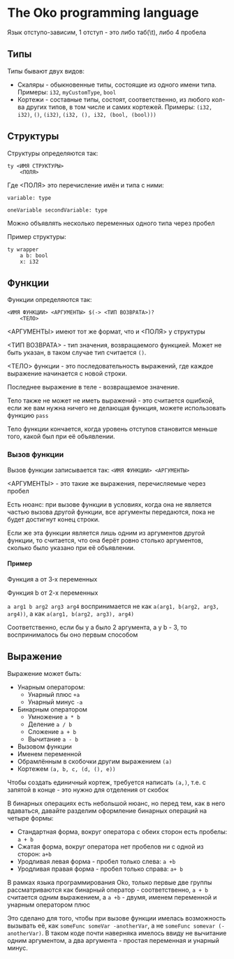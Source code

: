 # The Oko programming language

Язык отступо-зависим, 1 отступ - это либо таб(\t), либо 4 пробела

## Типы

Типы бывают двух видов:
* Скаляры - обыкновенные типы, состоящие из одного имени типа.
Примеры: `i32`, `myCustomType`, `bool`
* Кортежи - составные типы, состоят, соответственно, из любого кол-ва
других типов, в том числе и самих кортежей.
Примеры: `(i32, i32)`, `()`, `(i32)`, `(i32, (), i32, (bool, (bool)))`

## Структуры

Структуры определяются так:

```
ty <ИМЯ СТРУКТУРЫ>
    <ПОЛЯ>
```

Где <ПОЛЯ> это перечисление имён и типа с ними:

`variable: type`

`oneVariable secondVariable: type`

Можно объявлять несколько переменных одного типа через пробел

Пример структуры:

```
ty wrapper
	a b: bool
	x: i32
```
## Функции

Функции определяются так:

```
<ИМЯ ФУНКЦИИ> <АРГУМЕНТЫ> $(-> <ТИП ВОЗВРАТА>)?
    <ТЕЛО>
```

<АРГУМЕНТЫ> имеют тот же формат, что и <ПОЛЯ> у структуры

<ТИП ВОЗВРАТА> - тип значения, возвращаемого функцией.
Может не быть указан, в таком случае тип считается `()`.

<ТЕЛО> функции - это последовательность выражений, где каждое выражение
начинается с новой строки.

Последнее выражение в теле - возвращаемое значение.

Тело также не может не иметь выражений - это считается ошибкой,
если же вам нужна ничего не делающая функция, можете использовать
функцию `pass`

Тело функции кончается, когда уровень отступов становится меньше того,
какой был при её объявлении.

### Вызов функции

Вызов функции записывается так:
    `<ИМЯ ФУНКЦИИ> <АРГУМЕНТЫ>`

<АРГУМЕНТЫ> - это такие же выражения, перечисляемые через пробел

Есть нюанс: при вызове функции в условиях,
когда она не является частью вызова другой функции,
все аргументы передаются, пока не будет достигнут конец строки.

Если же эта функции является лишь одним из аргументов другой функции,
то считается, что она берёт ровно столько аргументов, сколько было указано
при её объявлении.

#### Пример
Функция a от 3‑х переменных

Функция b от 2-х переменных

`a arg1 b arg2 arg3 arg4`
воспринимается не как
`a(arg1, b(arg2, arg3, arg4))`,
а как
`a(arg1, b(arg2, arg3), arg4)`

Соответственно, если бы у a было 2 аргумента, а у b - 3,
то воспринималось бы оно первым способом

## Выражение

Выражение может быть:
- Унарным оператором:
    * Унарный плюс `+a`
    * Унарный минус `-a`
- Бинарным оператором
    * Умножение `a * b`
    * Деление `a / b`
    * Сложение `a + b`
    * Вычитание `a - b`
- Вызовом функции
- Именем переменной
- Обрамлённым в скобочки другим выражением `(a)`
- Кортежем `(a, b, c, (d, (), e))`

Чтобы создать единичный кортеж, требуется написать `(a,)`,
т.е. с запятой в конце - это нужно для отделения от скобок

В бинарных операциях есть небольшой нюанс,
но перед тем, как в него вдаваться, давайте разделим оформление
бинарных операций на четыре формы:

* Стандартная форма, вокруг оператора с обеих сторон есть пробелы: `a + b`
* Сжатая форма, вокруг оператора нет пробелов ни с одной из сторон: `a+b`
* Уродливая левая форма - пробел только слева: `a +b`
* Уродливая правая форма - пробел только справа: `a+ b`

В рамках языка программирования Oko, только первые две группы рассматриваются
как бинарный оператор - соответственно, `a + b` считается одним выражением,
а `a +b` - двумя, именем переменной и унарным оператором плюс

Это сделано для того, чтобы при вызове функции имелась возможность
вызывать её, как `someFunc someVar -anotherVar`, а не `someFunc somevar (-anotherVar)`.
В таком коде почти наверняка имелось ввиду не вычитание одним аргументом,
а два аргумента - простая переменная и унарный минус.
